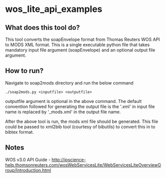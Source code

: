 # wos_lite_api_examples

## What does this tool do?
This tool converts the soapEnvelope format from Thomas Reuters WOS API to MODS XML format. This is a single executable python file that takes mandatory input file argument (soapEnvelope) and an optional output file argument.

## How to run?

Navigate to soap2mods directory and run the below command

    ./soap2mods.py <inputfile> <outputfile>

outputfile argument is optional in the above command. The default convention followed for generating the output file is the '.xml' in input file name is replaced by '_mods.xml' in the output file name.

After the above tool is run, the mods xml file should be generated. This file could be passed to xml2bib tool (courtesy of bibutils) to convert this in to bibtex format.

## Notes

WOS v3.0 API Guide - http://ipscience-help.thomsonreuters.com/wosWebServicesLite/WebServicesLiteOverviewGroup/Introduction.html
